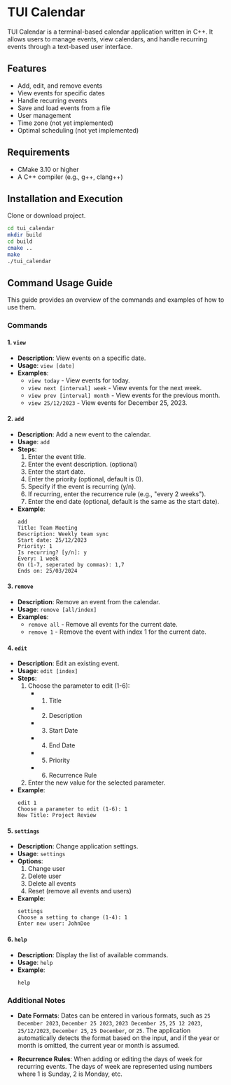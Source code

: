 # TUI Calendar

TUI Calendar is a terminal-based calendar application written in C++. It allows users to manage events, view calendars, and handle recurring events through a text-based user interface.

## Features

- Add, edit, and remove events
- View events for specific dates
- Handle recurring events
- Save and load events from a file
- User management
- Time zone (not yet implemented)
- Optimal scheduling (not yet implemented)

## Requirements

- CMake 3.10 or higher
- A C++ compiler (e.g., g++, clang++)

## Installation and Execution
Clone or download project.

```sh
cd tui_calendar
mkdir build
cd build
cmake ..
make
./tui_calendar
```

## Command Usage Guide

This guide provides an overview of the commands and examples of how to use them.

### Commands

#### 1. `view`
- **Description**: View events on a specific date.
- **Usage**: `view [date]`
- **Examples**:
  - `view today` - View events for today.
  - `view next [interval] week` - View events for the next week.
  - `view prev [interval] month` - View events for the previous month.
  - `view 25/12/2023` - View events for December 25, 2023.

#### 2. `add`
- **Description**: Add a new event to the calendar.
- **Usage**: `add`
- **Steps**:
  1. Enter the event title.
  2. Enter the event description. (optional)
  3. Enter the start date.
  4. Enter the priority (optional, default is 0).
  5. Specify if the event is recurring (y/n).
  6. If recurring, enter the recurrence rule (e.g., "every 2 weeks").
  7. Enter the end date (optional, default is the same as the start date).
- **Example**:
  ```
  add
  Title: Team Meeting
  Description: Weekly team sync
  Start date: 25/12/2023
  Priority: 1
  Is recurring? [y/n]: y
  Every: 1 week
  On (1-7, seperated by commas): 1,7
  Ends on: 25/03/2024
  ```

#### 3. `remove`
- **Description**: Remove an event from the calendar.
- **Usage**: `remove [all/index]`
- **Examples**:
  - `remove all` - Remove all events for the current date.
  - `remove 1` - Remove the event with index 1 for the current date.

#### 4. `edit`
- **Description**: Edit an existing event.
- **Usage**: `edit [index]`
- **Steps**:
  1. Choose the parameter to edit (1-6):
     - 1. Title
     - 2. Description
     - 3. Start Date
     - 4. End Date
     - 5. Priority
     - 6. Recurrence Rule
  2. Enter the new value for the selected parameter.
- **Example**:
  ```
  edit 1
  Choose a parameter to edit (1-6): 1
  New Title: Project Review
  ```

#### 5. `settings`
- **Description**: Change application settings.
- **Usage**: `settings`
- **Options**:
  1. Change user
  2. Delete user
  3. Delete all events
  4. Reset (remove all events and users)
- **Example**:
  ```
  settings
  Choose a setting to change (1-4): 1
  Enter new user: JohnDoe
  ```

#### 6. `help`
- **Description**: Display the list of available commands.
- **Usage**: `help`
- **Example**:
  ```
  help
  ```

### Additional Notes

- **Date Formats**: Dates can be entered in various formats, such as `25 December 2023`, `December 25 2023`, `2023 December 25`, `25 12 2023`, `25/12/2023`, `December 25`, `25 December`, or `25`. The application automatically detects the format based on the input, and if the year or month is omitted, the current year or month is assumed.

- **Recurrence Rules**: When adding or editing the days of week for recurring events. The days of week are represented using numbers where 1 is Sunday, 2 is Monday, etc.
